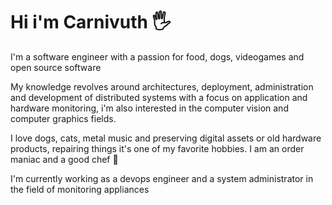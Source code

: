 # Hi i'm Carnivuth 🖐️

I'm a software engineer with a passion for food, dogs, videogames and open source software

My knowledge revolves around architectures, deployment, administration and development of distributed systems with a focus on application and hardware monitoring, i'm also interested in the computer vision and computer graphics fields.

I love dogs, cats, metal music and preserving digital assets or old hardware products, repairing things it's one of my favorite hobbies. I am an order maniac and a good chef 🍳

I'm currently working as a devops engineer and a system administrator in the field of monitoring appliances
